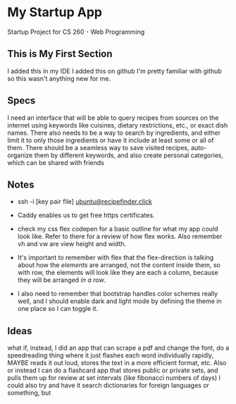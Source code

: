 # My Startup App
Startup Project for CS 260 - Web Programming

## This is My First Section
I added this in my IDE
I added this on github
I'm pretty familiar with github so this wasn't anything new for me.

## Specs
I need an interface that will be able to query recipes from sources on the internet using keywords like cuisines, dietary restrictions, etc., or exact dish names. There also needs to be a way to search by ingredients, and either limit it to only those ingredients or have it include at least some or all of them.
There should be a seamless way to save visited recipes, auto-organize them by different keywords, and also create personal categories, which can be shared with friends

## Notes
 - ssh -i [key pair file] ubuntu@recipefinder.click
 - Caddy enables us to get free https certificates.

 - check my css flex codepen for a basic outline for what my app could look like. Refer to there for a review of how flex works. Also remember vh and vw are view height and width.
 
 - It's important to remember with flex that the flex-direction is talking about how the *elements* are arranged, not the content inside them, so with row, the elements will look like they are each a column, because they will be arranged *in a row*.
 
 - I also need to remember that bootstrap handles color schemes really well, and I should enable dark and light mode by defining the theme in one place so I can toggle it.

## Ideas
what if, instead, I did an app that can scrape a pdf and change the font, do a speedreading thing where it just flashes each word individually rapidly, MAYBE reads it out loud, stores the text in a more efficient format, etc.
Also or instead I can do a flashcard app that stores public or private sets, and pulls them up for review at set intervals (like fibonacci numbers of days)
I could also try and have it search dictionaries for foreign languages or something, but 
